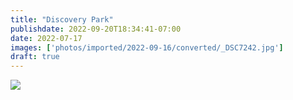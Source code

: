 ```yaml
---
title: "Discovery Park"
publishdate: 2022-09-20T18:34:41-07:00
date: 2022-07-17
images: ['photos/imported/2022-09-16/converted/_DSC7242.jpg']
draft: true
---
```


![](../photos/imported/2022-05-31/converted/DSC05839.jpg)